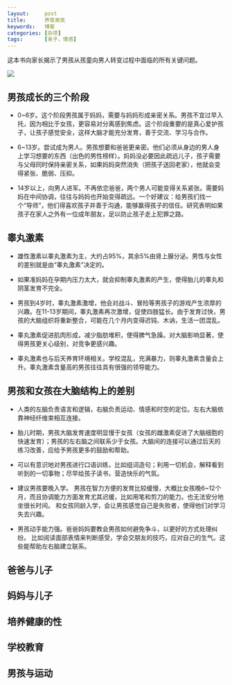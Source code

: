 ```yaml
---
layout:     post
title:      养育男孩 
keywords:   博客
categories: [杂项]
tags:	    [亲子，情感]
---
```


这本书向家长揭示了男孩从孩童向男人转变过程中面临的所有关键问题。     

  ![](/images/images_2018/07-02_1.jpg)  


## 男孩成长的三个阶段  

* 0~6岁。这个阶段男孩属于妈妈，需要与妈妈形成亲密关系。男孩不宜过早入托，因为相比于女孩，更容易对分离感到焦虑。这个阶段重要的是真心爱护孩子，让孩子感觉安全，这样大脑才能充分发育，善于交流、学习与合作。  

* 6~13岁。尝试成为男人。男孩想要和爸爸更亲密。他们必须从身边的男人身上学习想要的东西（出色的男性榜样）。妈妈没必要因此疏远儿子，孩子需要与父母同时保持亲密关系，如果妈妈突然消失（把孩子送回老家），他就会变得紧张、脆弱、压抑。   

* 14岁以上，向男人进军。不再依恋爸爸，两个男人可能变得关系紧张。需要妈妈在中间协调，往往与妈妈也开始变得疏远。一个好建议：给男孩们找一个“导师”，他们得喜欢孩子并善于沟通，能够赢得孩子的信任。研究表明如果孩子在家人之外有一位成年朋友，足以防止孩子走上犯罪之路。 

## 睾丸激素

* 雄性激素以睾丸激素为主，大约占95%，其余5%由肾上腺分泌。男性与女性的差别就是由“睾丸激素”决定的。  

* 如果准妈妈在孕期内压力太大，就会抑制睾丸激素的产生，使得胎儿的睾丸和阴茎发育不完全。  

* 男孩到4岁时，睾丸激素激增，他会对战斗、冒险等男孩子的游戏产生浓厚的兴趣。在11-13岁期间，睾丸激素再次激增，促使四肢猛长。由于发育过快，男孩的大脑组织将重新整合，可能在几个月内变得迟钝、木讷，生活一团混乱。  

* 睾丸激素促进肌肉形成，减少脂肪堆积，使得脾气急躁。对大脑影响显著，使得男孩更关心级别，对竞争更感兴趣。   

* 睾丸激素也与后天养育环境相关。学校混乱，充满暴力，则睾丸激素含量会上升。睾丸激素含量高的男孩往往具有很强的领导能力。 


## 男孩和女孩在大脑结构上的差别 

* 人类的左脑负责语言和逻辑，右脑负责运动、情感和时空的定位。左右大脑依靠神经纤维束相互连接。 

* 胎儿时期，男孩大脑发育速度明显慢于女孩（女孩的雌激素促进了大脑细胞的快速发育）；男孩的左右脑之间联系少于女孩。大脑间的连接可以通过后天的练习改善，应给予男孩更多的鼓励和帮助。  

* 可以有意识地对男孩进行口语训练，比如组词造句；利用一切机会，解释看到听到的一切事物；尽早给孩子读书，营造快乐的气氛。  

* 建议男孩要晚入学。 男孩在智力方便的发育比较缓慢，大概比女孩晚6~12个月，而且协调能力方面发育尤其迟缓，比如用笔和剪刀的能力。也无法安分地坐很长时间。 和女孩同龄入学，会让男孩感觉自己是失败者，使得他们对学习失去兴趣。 

* 男孩动手能力强。爸爸妈妈要教会男孩如何避免争斗，以更好的方式处理纠纷。 比如阅读面部表情来判断感受，学会交朋友的技巧，应对自己的生气。这些能帮助左右脑建立联系。 

## 爸爸与儿子 

## 妈妈与儿子

## 培养健康的性

## 学校教育 

## 男孩与运动   
  

